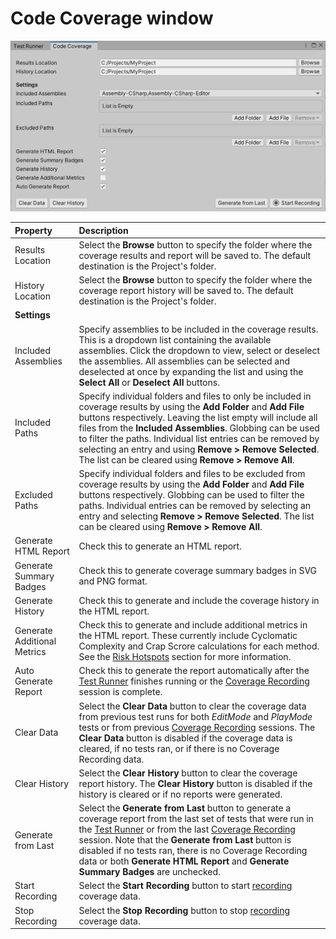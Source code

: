 # Code Coverage window

![Code Coverage Settings](images/coverage_window.png)

|**Property**|**Description**|
|:---|:---|
|Results Location|Select the **Browse** button to specify the folder where the coverage results and report will be saved to. The default destination is the Project's folder.|
|History Location|Select the **Browse** button to specify the folder where the coverage report history will be saved to. The default destination is the Project's folder.|
|**Settings**|
|Included Assemblies|Specify assemblies to be included in the coverage results. This is a dropdown list containing the available assemblies. Click the dropdown to view, select or deselect the assemblies. All assemblies can be selected and deselected at once by expanding the list and using the **Select All** or **Deselect All** buttons.
|Included Paths|Specify individual folders and files to only be included in coverage results by using the **Add Folder** and **Add File** buttons respectively. Leaving the list empty will include all files from the **Included Assemblies**. Globbing can be used to filter the paths. Individual list entries can be removed by selecting an entry and using **Remove > Remove Selected**. The list can be cleared using **Remove > Remove All**.|
|Excluded Paths|Specify individual folders and files to be excluded from coverage results by using the **Add Folder** and **Add File** buttons respectively. Globbing can be used to filter the paths. Individual entries can be removed by selecting an entry and selecting **Remove > Remove Selected**. The list can be cleared using **Remove > Remove All**.|
|Generate HTML Report|Check this to generate an HTML report.|
|Generate Summary Badges|Check this to generate coverage summary badges in SVG and PNG format.|
|Generate History|Check this to generate and include the coverage history in the HTML report.|
|Generate Additional Metrics|Check this to generate and include additional metrics in the HTML report. These currently include Cyclomatic Complexity and Crap Scrore calculations for each method. See the [Risk Hotspots](HowToInterpretResults.md#risk-hotspots) section for more information.|
|Auto Generate Report|Check this to generate the report automatically after the [Test Runner](CoverageTestRunner.md) finishes running or the [Coverage Recording](CoverageRecording.md) session is complete.|
|Clear Data|Select the **Clear Data** button to clear the coverage data from previous test runs for both _EditMode_ and _PlayMode_ tests or from previous [Coverage Recording](CoverageRecording.md) sessions. The **Clear Data** button is disabled if the coverage data is cleared, if no tests ran, or if there is no Coverage Recording data.|
|Clear History|Select the **Clear History** button to clear the coverage report history. The **Clear History** button is disabled if the history is cleared or if no reports were generated.|
|Generate from Last|Select the **Generate from Last** button to generate a coverage report from the last set of tests that were run in the [Test Runner](CoverageTestRunner.md) or from the last [Coverage Recording](CoverageRecording.md) session. Note that the **Generate from Last** button is disabled if no tests ran, there is no Coverage Recording data or both **Generate HTML Report** and **Generate Summary Badges** are unchecked.|
|Start Recording|Select the **Start Recording** button to start [recording](CoverageRecording.md) coverage data.|
|Stop Recording|Select the **Stop Recording** button to stop [recording](CoverageRecording.md) coverage data.|
